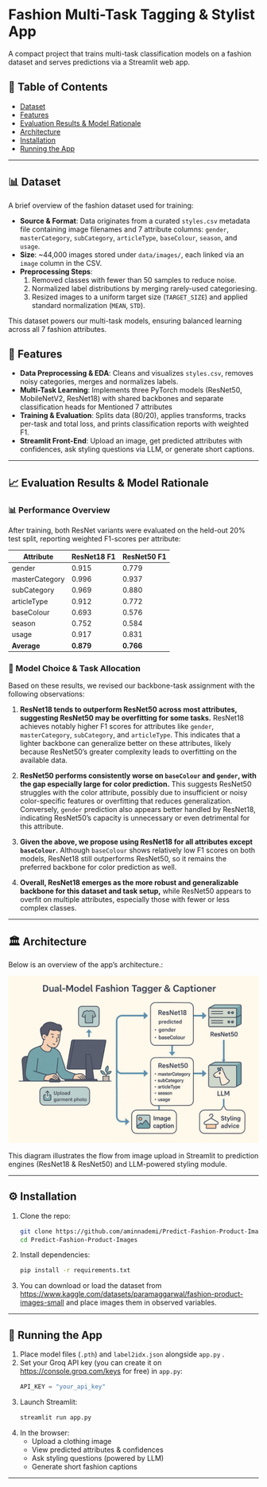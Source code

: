 # Fashion Multi-Task Tagging & Stylist App
A compact project that trains multi-task classification models on a fashion dataset and serves predictions via a Streamlit web app.

## 📖 Table of Contents

- [Dataset](#-dataset)
- [Features](#-features)
- [Evaluation Results & Model Rationale](#-evaluation-results--model-rationale)
- [Architecture](#-architecture)
- [Installation](#-installation)
- [Running the App](#-running-the-app)


---

## 📊 Dataset

A brief overview of the fashion dataset used for training:

- **Source & Format**: Data originates from a curated `styles.csv` metadata file containing image filenames and 7 attribute columns: `gender`, `masterCategory`, `subCategory`, `articleType`, `baseColour`, `season`, and `usage`.
- **Size**: \~44,000 images stored under `data/images/`, each linked via an `image` column in the CSV.
- **Preprocessing Steps**:
  1. Removed classes with fewer than 50 samples to reduce noise.
  2. Normalized label distributions by merging rarely-used categoriesing.
  3. Resized images to a uniform target size (`TARGET_SIZE`) and applied standard normalization (`MEAN`, `STD`).

This dataset powers our multi-task models, ensuring balanced learning across all 7 fashion attributes.

## 🚀 Features

- **Data Preprocessing & EDA**: Cleans and visualizes `styles.csv`, removes noisy categories, merges and normalizes labels.
- **Multi-Task Learning**: Implements three PyTorch models (ResNet50, MobileNetV2, ResNet18) with shared backbones and separate classification heads for Mentioned 7 attributes
- **Training & Evaluation**: Splits data (80/20), applies transforms, tracks per-task and total loss, and prints classification reports with weighted F1.
- **Streamlit Front-End**: Upload an image, get predicted attributes with confidences, ask styling questions via LLM, or generate short captions.

---
## 📈 Evaluation Results & Model Rationale

### 📊 Performance Overview

After training, both ResNet variants were evaluated on the held-out 20% test split, reporting weighted F1-scores per attribute:

| Attribute      | ResNet18 F1   | ResNet50 F1   |
| -------------- | -----------   | -----------   |
| gender         | 0.915         | 0.779         |
| masterCategory | 0.996         | 0.937         |
| subCategory    | 0.969         | 0.880         |
| articleType    | 0.912         | 0.772         |
| baseColour     | 0.693         | 0.576         |
| season         | 0.752         | 0.584         |
| usage          | 0.917         | 0.831         |
| **Average**    | **0.879**     | **0.766**     |

### 🧠 Model Choice & Task Allocation

Based on these results, we revised our backbone-task assignment with the following observations:

1. **ResNet18 tends to outperform ResNet50 across most attributes, suggesting ResNet50 may be overfitting for some tasks.**
   ResNet18 achieves notably higher F1 scores for attributes like `gender`, `masterCategory`, `subCategory`, and `articleType`. This indicates that a lighter backbone can generalize better on these attributes, likely because ResNet50’s greater complexity leads to overfitting on the available data.

2. **ResNet50 performs consistently worse on `baseColour` and `gender`, with the gap especially large for color prediction.**
   This suggests ResNet50 struggles with the color attribute, possibly due to insufficient or noisy color-specific features or overfitting that reduces generalization. Conversely, `gender` prediction also appears better handled by ResNet18, indicating ResNet50’s capacity is unnecessary or even detrimental for this attribute.

3. **Given the above, we propose using ResNet18 for all attributes except `baseColour`.**
   Although `baseColour` shows relatively low F1 scores on both models, ResNet18 still outperforms ResNet50, so it remains the preferred backbone for color prediction as well.

4. **Overall, ResNet18 emerges as the more robust and generalizable backbone for this dataset and task setup,**
   while ResNet50 appears to overfit on multiple attributes, especially those with fewer or less complex classes.

---

## 🏛️ Architecture

Below is an overview of the app’s architecture.:

![App Architecture](app/architecture.jpg)

This diagram illustrates the flow from image upload in Streamlit to prediction engines (ResNet18 & ResNet50) and LLM-powered styling module.

---

## ⚙️ Installation

1. Clone the repo:
   ```bash
   git clone https://github.com/aminnademi/Predict-Fashion-Product-Images.git
   cd Predict-Fashion-Product-Images
   ```
2. Install dependencies:
   ```bash
   pip install -r requirements.txt
   ```
3. You can download or load the dataset from  https://www.kaggle.com/datasets/paramaggarwal/fashion-product-images-small and place images them in observed variables.

---

## 🚀 Running the App

1. Place model files (`.pth`) and `label2idx.json` alongside `app.py` .
2. Set your Groq API key (you can create it on https://console.groq.com/keys for free) in `app.py`:
   ```python
   API_KEY = "your_api_key"
   ```
3. Launch Streamlit:
   ```bash
   streamlit run app.py
   ```
4. In the browser:
   - Upload a clothing image
   - View predicted attributes & confidences
   - Ask styling questions (powered by LLM)
   - Generate short fashion captions

---